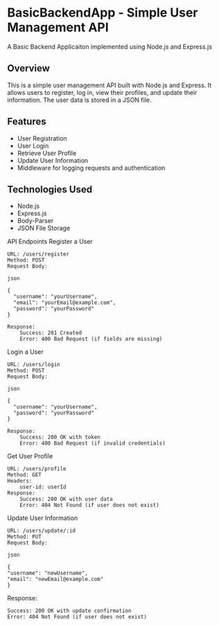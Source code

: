 # BasicBackendApp - Simple User Management API

A Basic Backend Applicaiton implemented using Node.js and Express.js

## Overview

This is a simple user management API built with Node.js and Express. It allows users to register, log in, view their profiles, and update their information. The user data is stored in a JSON file.

## Features

- User Registration
- User Login
- Retrieve User Profile
- Update User Information
- Middleware for logging requests and authentication

## Technologies Used

- Node.js
- Express.js
- Body-Parser
- JSON File Storage

API Endpoints
Register a User

    URL: /users/register
    Method: POST
    Request Body:

    json

    {
      "username": "yourUsername",
      "email": "yourEmail@example.com",
      "password": "yourPassword"
    }

    Response:
        Success: 201 Created
        Error: 400 Bad Request (if fields are missing)

Login a User

    URL: /users/login
    Method: POST
    Request Body:

    json

    {
      "username": "yourUsername",
      "password": "yourPassword"
    }

    Response:
        Success: 200 OK with token
        Error: 400 Bad Request (if invalid credentials)

Get User Profile

    URL: /users/profile
    Method: GET
    Headers:
        user-id: userId
    Response:
        Success: 200 OK with user data
        Error: 404 Not Found (if user does not exist)

Update User Information

    URL: /users/update/:id
    Method: PUT
    Request Body:

    json

    {
    "username": "newUsername",
    "email": "newEmail@example.com"
    }

Response:

    Success: 200 OK with update confirmation
    Error: 404 Not Found (if user does not exist)